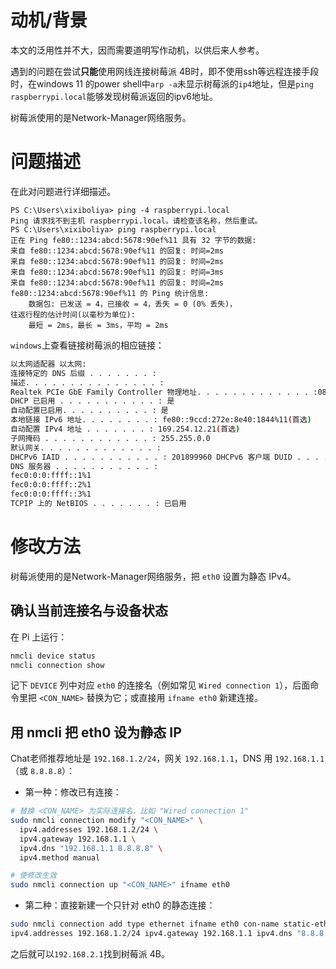 # 动机/背景
本文的泛用性并不大，因而需要道明写作动机，以供后来人参考。

遇到的问题在尝试**只能**使用网线连接树莓派 4B时，即不使用ssh等远程连接手段时，在windows 11 的power shell中`arp -a`未显示树莓派的`ip4`地址，但是`ping raspberrypi.local`能够发现树莓派返回的ipv6地址。

树莓派使用的是Network-Manager网络服务。
# 问题描述
在此对问题进行详细描述。
```
PS C:\Users\xixiboliya> ping -4 raspberrypi.local
Ping 请求找不到主机 raspberrypi.local。请检查该名称，然后重试。
PS C:\Users\xixiboliya> ping raspberrypi.local
正在 Ping fe80::1234:abcd:5678:90ef%11 具有 32 字节的数据:
来自 fe80::1234:abcd:5678:90ef%11 的回复: 时间=2ms
来自 fe80::1234:abcd:5678:90ef%11 的回复: 时间=2ms
来自 fe80::1234:abcd:5678:90ef%11 的回复: 时间=3ms
来自 fe80::1234:abcd:5678:90ef%11 的回复: 时间=2ms
fe80::1234:abcd:5678:90ef%11 的 Ping 统计信息:
    数据包: 已发送 = 4，已接收 = 4，丢失 = 0 (0% 丢失)，
往返行程的估计时间(以毫秒为单位):
    最短 = 2ms，最长 = 3ms，平均 = 2ms
```

`windows`上查看链接树莓派的相应链接：
```bash
以太网适配器 以太网: 
连接特定的 DNS 后缀 . . . . . . . :
描述. . . . . . . . . . . . . . . :
Realtek PCIe GbE Family Controller 物理地址. . . . . . . . . . . . . :08-BF-B8-D8-A8-2C 
DHCP 已启用 . . . . . . . . . . . : 是 
自动配置已启用. . . . . . . . . . : 是 
本地链接 IPv6 地址. . . . . . . . : fe80::9ccd:272e:8e40:1844%11(首选)
自动配置 IPv4 地址 . . . . . . . : 169.254.12.21(首选) 
子网掩码 . . . . . . . . . . . . : 255.255.0.0
默认网关. . . . . . . . . . . . . : 
DHCPv6 IAID . . . . . . . . . . . : 201899960 DHCPv6 客户端 DUID . . . . . . . : 00-01-00-01-2C-28-88-A3-08-BF-B8-D8-A8-2C
DNS 服务器 . . . . . . . . . . . : 
fec0:0:0:ffff::1%1 
fec0:0:0:ffff::2%1 
fec0:0:0:ffff::3%1 
TCPIP 上的 NetBIOS . . . . . . . : 已启用
```

# 修改方法
树莓派使用的是Network-Manager网络服务，把 `eth0` 设置为静态 IPv4。

## 确认当前连接名与设备状态
在 Pi 上运行：
```bash
nmcli device status
nmcli connection show
```
记下 `DEVICE` 列中对应 `eth0` 的连接名（例如常见 `Wired connection 1`），后面命令里把 `<CON_NAME>` 替换为它；或直接用 `ifname eth0` 新建连接。
## 用 nmcli 把 eth0 设为静态 IP
Chat老师推荐地址是 `192.168.1.2/24`，网关 `192.168.1.1`，DNS 用 `192.168.1.1`（或 `8.8.8.8`）：

- 第一种：修改已有连接：
```bash
# 替换 <CON_NAME> 为实际连接名，比如 "Wired connection 1"
sudo nmcli connection modify "<CON_NAME>" \
  ipv4.addresses 192.168.1.2/24 \
  ipv4.gateway 192.168.1.1 \
  ipv4.dns "192.168.1.1 8.8.8.8" \
  ipv4.method manual

# 使修改生效
sudo nmcli connection up "<CON_NAME>" ifname eth0
```
- 第二种：直接新建一个只针对 eth0 的静态连接：
```bash
sudo nmcli connection add type ethernet ifname eth0 con-name static-eth0 \   
ipv4.addresses 192.168.1.2/24 ipv4.gateway 192.168.1.1 ipv4.dns "8.8.8.8" ipv4.method manual sudo nmcli connection up static-eth0
```

之后就可以`192.168.2.1`找到树莓派 4B。
